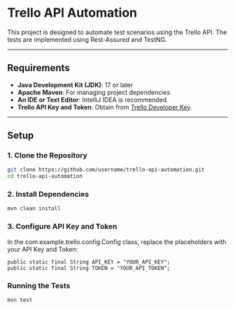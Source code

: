 # Trello API Automation

This project is designed to automate test scenarios using the Trello API. The tests are implemented using Rest-Assured and TestNG.

---

## Requirements

- **Java Development Kit (JDK)**: 17 or later
- **Apache Maven**: For managing project dependencies
- **An IDE or Text Editor**: IntelliJ IDEA is recommended
- **Trello API Key and Token**: Obtain from [Trello Developer Key](https://trello.com/app-key).

---

## Setup

### 1. Clone the Repository
```bash
git clone https://github.com/username/trello-api-automation.git
cd trello-api-automation
```
### 2. Install Dependencies
```bash
mvn clean install
```
### 3. Configure API Key and Token
In the com.example.trello.config.Config class, replace the placeholders with your API Key and Token:
```
public static final String API_KEY = "YOUR_API_KEY";
public static final String TOKEN = "YOUR_API_TOKEN";
```
### Running the Tests
```bash
mvn test
```
